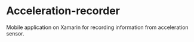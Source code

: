 # Acceleration-recorder
Mobile application on Xamarin for recording information from acceleration sensor.
